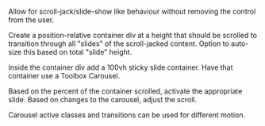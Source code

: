 Allow for scroll-jack/slide-show like behaviour without removing the control from the user.

Create a position-relative container div at a height that should be scrolled to transition through all "slides" of the scroll-jacked content.
Option to auto-size this based on total "slide" height.

Inside the container div add a 100vh sticky slide container. Have that container
use a Toolbox Carousel.

Based on the percent of the container scrolled, activate the appropriate slide.
Based on changes to the carousel, adjust the scroll.

Carousel active classes and transitions can be used for different motion.
